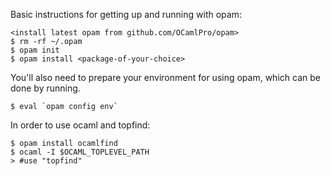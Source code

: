 Basic instructions for getting up and running with opam:

    <install latest opam from github.com/OCamlPro/opam>
    $ rm -rf ~/.opam
    $ opam init
    $ opam install <package-of-your-choice>

You'll also need to prepare your environment for using opam, which can be done by running.

    $ eval `opam config env`

In order to use ocaml and topfind:

    $ opam install ocamlfind
    $ ocaml -I $OCAML_TOPLEVEL_PATH
    > #use "topfind"
